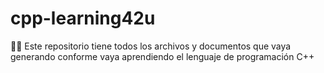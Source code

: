 # cpp-learning42u
🤔💭 Este repositorio tiene todos los archivos y documentos que vaya generando conforme vaya aprendiendo el lenguaje de programación C++
